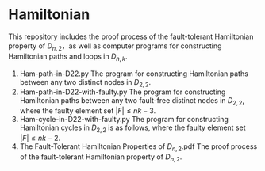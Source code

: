 # Hamiltonian
This repository includes the proof process of the fault-tolerant Hamiltonian property of $D_{n,2}$，as well as computer programs for constructing Hamiltonian paths and loops in $D_{n,k}$.
1. Ham-path-in-D22.py
   The program for constructing Hamiltonian paths between any two distinct nodes in $D_{2,2}$.
2. Ham-path-in-D22-with-faulty.py
   The program for constructing Hamiltonian paths between any two fault-free distinct nodes in $D_{2,2}$, where the faulty element set $|F|\leq nk-3$.
3. Ham-cycle-in-D22-with-faulty.py
   The program for constructing Hamiltonian cycles in $D_{2,2}$ is as follows, where the faulty element set $|F|\leq nk-2$.
4. The Fault-Tolerant Hamiltonian Properties of $D_{n,2}$.pdf
   The proof process of the fault-tolerant Hamiltonian property of $D_{n,2}$.


